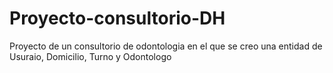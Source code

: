 # Proyecto-consultorio-DH
Proyecto de un consultorio de odontologia en el que se creo una entidad de Usuraio, Domicilio, Turno y Odontologo
